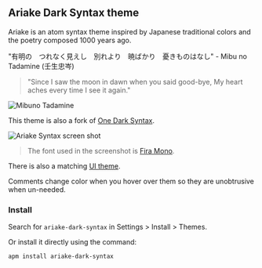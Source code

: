 ## Ariake Dark Syntax theme

Ariake is an atom syntax theme inspired by Japanese traditional colors and the poetry composed 1000 years ago.

"有明の　つれなく見えし　別れより　暁ばかり　憂きものはなし" - Mibu no Tadamine (壬生忠岑)
> "Since I saw the moon in dawn when you said good-bye, My heart aches every time I see it again."

![Mibuno Tadamine](https://cloud.githubusercontent.com/assets/633848/19710567/4ad4d860-9b6a-11e6-8331-ac245eaf5a5b.jpg)

This theme is also a fork of [One Dark Syntax](https://github.com/atom/one-dark-syntax).

![Ariake Syntax screen shot](https://cloud.githubusercontent.com/assets/633848/19751339/640a91a2-9c33-11e6-816b-f710989a78e0.png)

> The font used in the screenshot is [Fira Mono](https://github.com/mozilla/Fira).

There is also a matching [UI theme](https://atom.io/themes/one-dark-ui).


Comments change color when you hover over them so they are unobtrusive when un-needed.

### Install

Search for `ariake-dark-syntax` in Settings > Install > Themes.

Or install it directly using the command:

```shell
apm install ariake-dark-syntax
```
